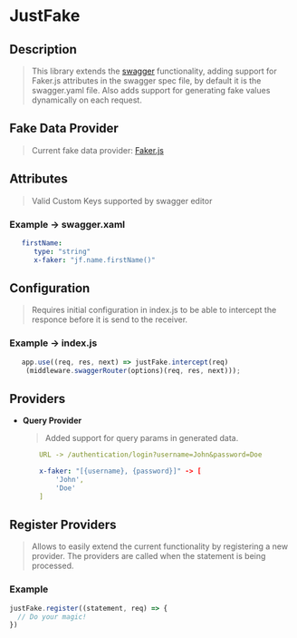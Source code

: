 # JustFake

## Description

 >This library extends the [swagger](https://swagger.io/) functionality, adding
 support for Faker.js attributes in the swagger spec file,
 by default it is the swagger.yaml file.
 Also adds support for generating fake values dynamically
 on each request.

## Fake Data Provider

>Current fake data provider:
    [Faker.js](https://github.com/Marak/faker.js/wiki)

## Attributes
>Valid Custom Keys supported by swagger editor 

### Example -> swagger.xaml

```yaml
   firstName:
      type: "string"
      x-faker: "jf.name.firstName()"
```

## Configuration

>Requires initial configuration in index.js to be able
to intercept the responce before it is send to the receiver.
 
### Example -> index.js

```javascript
   app.use((req, res, next) => justFake.intercept(req)
    (middleware.swaggerRouter(options)(req, res, next)));
```
 
## Providers

* **Query Provider**
    > Added support for query params in generated data. 
    
    ```yaml
        URL -> /authentication/login?username=John&password=Doe

        x-faker: "[{username}, {password}]" -> [
            'John',
            'Doe'
        ]
    ```

## Register Providers

>Allows to easily extend the current functionality by registering a new provider. The providers are called when the statement is being processed.

### Example
```javascript
justFake.register((statement, req) => {
  // Do your magic!
})
```
 